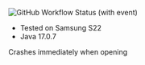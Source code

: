 ![GitHub Workflow Status (with event)](https://img.shields.io/github/actions/workflow/status/dkim19375/JetpackComposeLoopBug/publish-apk.yml)
- Tested on Samsung S22
- Java 17.0.7

Crashes immediately when opening